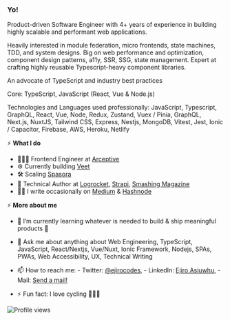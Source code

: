 ### Yo!

Product-driven Software Engineer with 4+ years of experience in building highly scalable and performant web applications. 

Heavily interested in module federation, micro frontends, state machines, TDD, and system designs.  Big on web performance and optimization, component design patterns, a11y, SSR, SSG, state management. Expert at crafting highly reusable Typescript-heavy component libraries.

An advocate of TypeScript and industry best practices

Core: TypeScript, JavaScript (React, Vue & Node.js)

Technologies and Languages used professionally: JavaScript, Typescript, GraphQL, React, Vue, Node, Redux, Zustand, Vuex / Pinia, GraphQL, Next.js, NuxtJS, Tailwind CSS, Express, Nestjs, MongoDB, Vitest, Jest, Ionic / Capacitor, Firebase, AWS, Heroku, Netlify


⚡️ **What I do**
- 👨🏽‍💻 Frontend Engineer at [Arceptive](https://arceptive.com/)
- ⚙️ Currently building [Veet](https://joinveet.com)
- 🛠 Scaling [Spasora](https://spasora.com/)
- 📝 Technical Author at [Logrocket](https://blog.logrocket.com/author/ejiroasiuwhu/), [Strapi](https://strapi.io/blog/how-to-build-an-invoice-generator-app-with-next-js-strapi-and-tailwind-css), [Smashing Magazine](https://www.smashingmagazine.com/author/ejiro-asiuwhu/)  
- ✍🏾 I write occasionally on [Medium](https://medium.com/@ejirocodes) & [Hashnode](https://ejiro.hashnode.dev/) 

⚡️ **More about me**
- 🌱 I’m currently learning whatever is needed to build & ship meaningful products 🚀 
- 💬 Ask me about anything about Web Engineering, TypeScript, JavaScript, React/Nextjs, Vue/Nuxt, Ionic Framework, Nodejs, SPAs, PWAs, Web Accessibility, UX, Technical Writing 
- 📫 How to reach me: - Twitter: [@ejirocodes](https://twitter.com/ejirocodes), - LinkedIn: [Ejiro Asiuwhu](https://www.linkedin.com/in/ejiro-asiuwhu), - Mail: [Send a mail!](mailto:ejiroasiuwhu10@gmail.com)

- ⚡ Fun fact: I love cycling 🚴🏾‍♂️

![Profile views](https://gpvc.arturio.dev/ejirocodes)
